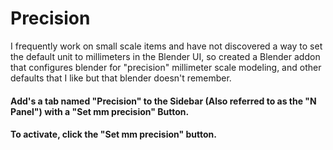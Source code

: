 # Precision
I frequently work on small scale items and have not discovered a way to set the default unit to millimeters in the Blender UI, so created a Blender addon that configures blender for "precision" millimeter scale modeling, and other defaults that I like but that blender doesn't remember.
#### Add's a tab named "Precision" to the Sidebar (Also referred to as the "N Panel") with a "Set mm precision" Button. 
#### To activate, click the "Set mm precision" button.

